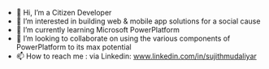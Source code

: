 - 👋 Hi, I’m a Citizen Developer
- 👀 I’m interested in building web & mobile app solutions for a social cause
- 🌱 I’m currently learning Microsoft PowerPlatform
- 💞️ I’m looking to collaborate on using the various components of PowerPlatform to its max potential 
- 📫 How to reach me : via Linkedin: www.linkedin.com/in/sujithmudaliyar 

<!---
FLOPiDS/FLOPiDS is a ✨ special ✨ repository because its `README.md` (this file) appears on your GitHub profile.
You can click the Preview link to take a look at your changes.
--->
